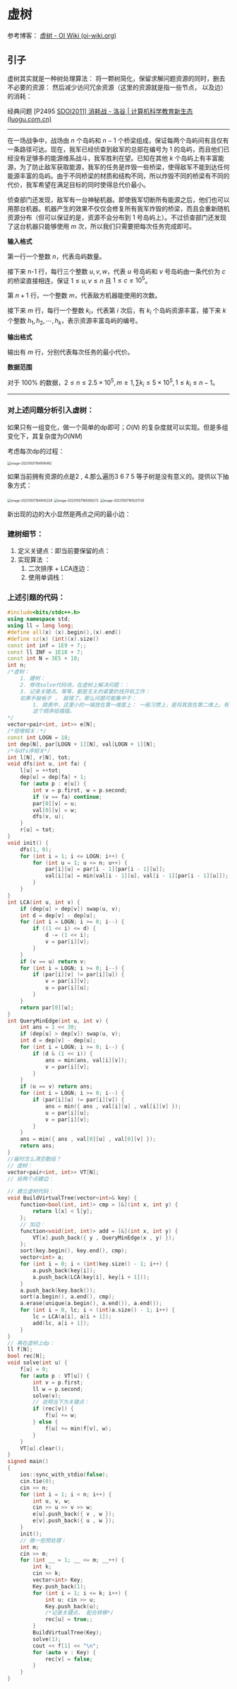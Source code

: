 # 虚树
参考博客：
[虚树 - OI Wiki (oi-wiki.org)](https://oi-wiki.org/graph/virtual-tree/#过程)

## 引子

虚树其实就是一种树处理算法： 将一颗树简化，保留求解问题资源的同时，删去不必要的资源： 然后减少访问冗余资源（这里的资源就是指一些节点， 以及边）的消耗： 

经典问题
[P2495 [SDOI2011\] 消耗战 - 洛谷 | 计算机科学教育新生态 (luogu.com.cn)](https://www.luogu.com.cn/problem/P2495)

-----
在一场战争中，战场由 $n$ 个岛屿和 $n-1$ 个桥梁组成，保证每两个岛屿间有且仅有一条路径可达。现在，我军已经侦查到敌军的总部在编号为 $1$ 的岛屿，而且他们已经没有足够多的能源维系战斗，我军胜利在望。已知在其他 $k$ 个岛屿上有丰富能源，为了防止敌军获取能源，我军的任务是炸毁一些桥梁，使得敌军不能到达任何能源丰富的岛屿。由于不同桥梁的材质和结构不同，所以炸毁不同的桥梁有不同的代价，我军希望在满足目标的同时使得总代价最小。

侦查部门还发现，敌军有一台神秘机器。即使我军切断所有能源之后，他们也可以用那台机器。机器产生的效果不仅仅会修复所有我军炸毁的桥梁，而且会重新随机资源分布（但可以保证的是，资源不会分布到 $1$ 号岛屿上）。不过侦查部门还发现了这台机器只能够使用 $m$ 次，所以我们只需要把每次任务完成即可。

**输入格式**

第一行一个整数 $n$，代表岛屿数量。

接下来 n-1 行，每行三个整数 $u,v,w$，代表 $u$ 号岛屿和 $v$ 号岛屿由一条代价为 $c$ 的桥梁直接相连，保证 $1\le u,v\le n$ 且 $1\le c\le 10^5$。

第 $n+1$ 行，一个整数 $m$，代表敌方机器能使用的次数。

接下来 $m$ 行，每行一个整数 $k_i$，代表第 $i$ 次后，有 $k_i$ 个岛屿资源丰富，接下来 $k$ 个整数 $h_1,h_2,\cdots ,h_k$，表示资源丰富岛屿的编号。

**输出格式**

输出有 $m$ 行，分别代表每次任务的最小代价。

**数据范围**

对于 $100\%$ 的数据，$2\le n\le 2.5\times 10^5,m\ge 1,\sum k_i\le 5\times 10^5,1\le k_i\le n-1$。

----

### 对上述问题分析引入虚树：

如果只有一组变化，做一个简单的dp即可；$O(N)$ 的复杂度就可以实现。但是多组变化下，其复杂度为$O(NM)$

考虑每次dp的过程： 

<img src="image-20231007164918492.png" alt="image-20231007164918492" style="zoom:50%;" />

如果当前拥有资源的点是2 , 4.那么遍历3 6 7 5 等子树是没有意义的。提供以下抽象方式：

<img src="image-20231007164940229.png" alt="image-20231007164940229" style="zoom:50%;" />

<img src="image-20231007165006272.png" alt="image-20231007165006272" style="zoom:50%;" />

<img src="image-20231007165021729-1696668626139-5.png" alt="image-20231007165021729" style="zoom:50%;" />



新出现的边的大小显然是两点之间的最小边：

### 建树细节：

1. 定义关键点：即当前要保留的点：
2. 实现算法 ：
   1. 二次排序 + LCA连边：
   2. 使用单调栈：

### 上述引题的代码：

```cpp
#include<bits/stdc++.h>
using namespace std;
using ll = long long;
#define all(x) (x).begin(),(x).end()
#define sz(x) (int)(x).size()
const int inf = 1E9 + 7;;
const ll INF = 1E18 + 7;
const int N = 3E5 + 10;
int n;
/*虚树：
	1. 建树：
	2. 修改solve代码块，在虚树上解决问题：：
	3. 记录关键点。等等，都是无关的紧要的找开机工作：
	如果手敲板子 ， 敲错了。那么问题可能集中于：
		1. 跳表中，这里小的一端放在第一维度上： 一般习惯上，是将其放在第二维上。有可能会脑子短路把
		这个顺序给搞错。
*/
vector<pair<int, int>> e[N];
/*倍增相关：*/
const int LOGN = 18;
int dep[N], par[LOGN + 1][N], val[LOGN + 1][N];
/*与dfs序相关*/
int l[N], r[N], tot;
void dfs(int u, int fa) {
	l[u] = ++tot;
	dep[u] = dep[fa] + 1;
	for (auto p : e[u]) {
		int v = p.first, w = p.second;
		if (v == fa) continue;
		par[0][v] = u;
		val[0][v] = w;
		dfs(v, u);
	}
	r[u] = tot;
}
void init() {
	dfs(1, 0);
	for (int i = 1; i <= LOGN; i++) {
		for (int u = 1; u <= n; u++) {
			par[i][u] = par[i - 1][par[i - 1][u]];
			val[i][u] = min(val[i - 1][u], val[i - 1][par[i - 1][u]]);
		}
	}
}
int LCA(int u, int v) {
	if (dep[u] > dep[v]) swap(u, v);
	int d = dep[v] - dep[u];
	for (int i = LOGN; i >= 0; i--) {
		if ((1 << i) <= d) {
			d -= (1 << i);
			v = par[i][v];
		}
	}
	if (v == u) return v;
	for (int i = LOGN; i >= 0; i--) {
		if (par[i][v] != par[i][u]) {
			v = par[i][v];
			u = par[i][u];
		}
	}
	return par[0][u];
}
int QueryMinEdge(int u, int v) {
	int ans = 1 << 30;
	if (dep[u] > dep[v]) swap(u, v);
	int d = dep[v] - dep[u];
	for (int i = LOGN; i >= 0; i--) {
		if (d & (1 << i)) {
			ans = min(ans, val[i][v]);
			v = par[i][v];
		}
	}
	if (u == v) return ans;
	for (int i = LOGN; i >= 0; i--) {
		if (par[i][u] != par[i][v]) {
			ans = min({ ans , val[i][u] , val[i][v] });
			u = par[i][u];
			v = par[i][v];
		}
	}
	ans = min({ ans , val[0][u] , val[0][v] });
	return ans;
}
//届时怎么清空数组？
// 虚树：
vector<pair<int, int>> VT[N];
// 给两个点建边：

// 建立虚树代码：
void BuildVirtualTree(vector<int>& key) {
	function<bool(int, int)> cmp = [&](int x, int y) {
		return l[x] < l[y];
	};
	// 加边：
	function<void(int, int)> add = [&](int x, int y) {
		VT[x].push_back({ y , QueryMinEdge(x , y) });
	};
	sort(key.begin(), key.end(), cmp);
	vector<int> a;
	for (int i = 0; i < (int)key.size() - 1; i++) {
		a.push_back(key[i]);
		a.push_back(LCA(key[i], key[i + 1]));
	}
	a.push_back(key.back());
	sort(a.begin(), a.end(), cmp);
	a.erase(unique(a.begin(), a.end()), a.end());
	for (int i = 0, lc; i < (int)a.size() - 1; i++) {
		lc = LCA(a[i], a[i + 1]);
		add(lc, a[i + 1]);
	}
}
// 再在虚树上dp：
ll f[N];
bool rec[N];
void solve(int u) {
	f[u] = 0;
	for (auto p : VT[u]) {
		int v = p.first;
		ll w = p.second;
		solve(v);
		// 说明当下为关键点：
		if (rec[v]) {
			f[u] += w;
		} else {
			f[u] += min(f[v], w);
		}
	}
	VT[u].clear();
}
signed main()
{
	ios::sync_with_stdio(false);
	cin.tie(0);
	cin >> n;
	for (int i = 1; i < n; i++) {
		int u, v, w;
		cin >> u >> v >> w;
		e[u].push_back({ v , w });
		e[v].push_back({ u , w });
	}
	init();
	// 做一些预处理：
	int m;
	cin >> m;
	for (int __ = 1; __ <= m; __++) {
		int k;
		cin >> k;
		vector<int> Key;
		Key.push_back(1);
		for (int i = 1; i <= k; i++) {
			int u; cin >> u;
			Key.push_back(u);
			/*记录关键点， 配合转移*/
			rec[u] = true;;
		}
		BuildVirtualTree(Key);
		solve(1);
		cout << f[1] << "\n";
		for (auto v : Key) {
			rec[v] = false;
		}
	}
}
```



